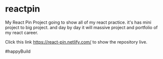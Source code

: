 # reactpin

My React Pin Project
going to show all of my react practice. it's has mini project to big project. and day by day it will massive project and portfolio of my react career. 

Click this link https://react-pin.netlify.com/ to show the repository live.

#happyBuild
